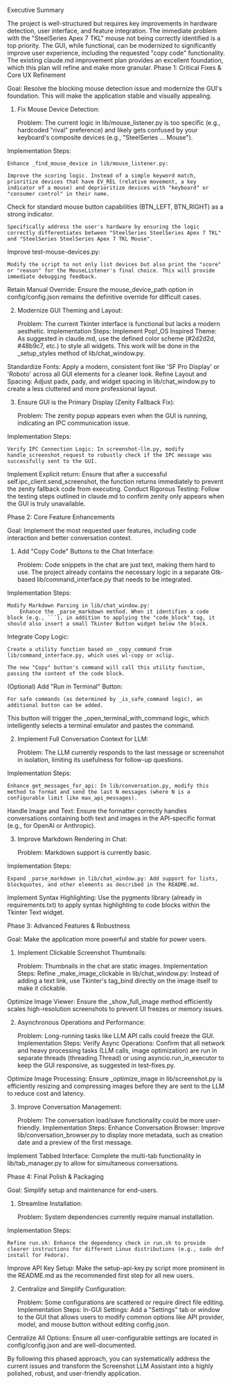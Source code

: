 Executive Summary

The project is well-structured but requires key improvements in hardware detection, user interface, and feature integration. The immediate problem with the "SteelSeries Apex 7 TKL" mouse not being correctly identified is a top priority. The GUI, while functional, can be modernized to significantly improve user experience, including the requested "copy code" functionality. The existing claude.md improvement plan provides an excellent foundation, which this plan will refine and make more granular.
Phase 1: Critical Fixes & Core UX Refinement

Goal: Resolve the blocking mouse detection issue and modernize the GUI's foundation. This will make the application stable and visually appealing.

1. Fix Mouse Device Detection:

    Problem: The current logic in lib/mouse_listener.py is too specific (e.g., hardcoded "rival" preference) and likely gets confused by your keyboard's composite devices (e.g., "SteelSeries ... Mouse"). 

Implementation Steps:

    Enhance _find_mouse_device in lib/mouse_listener.py: 

    Improve the scoring logic. Instead of a simple keyword match, prioritize devices that have EV_REL (relative movement, a key indicator of a mouse) and deprioritize devices with "keyboard" or "consumer control" in their name. 

Check for standard mouse button capabilities (BTN_LEFT, BTN_RIGHT) as a strong indicator.

    Specifically address the user's hardware by ensuring the logic correctly differentiates between "SteelSeries SteelSeries Apex 7 TKL" and "SteelSeries SteelSeries Apex 7 TKL Mouse".

Improve test-mouse-devices.py:

    Modify the script to not only list devices but also print the "score" or "reason" for the MouseListener's final choice. This will provide immediate debugging feedback.

Retain Manual Override: Ensure the mouse_device_path option in config/config.json remains the definitive override for difficult cases.

2. Modernize GUI Theming and Layout:

    Problem: The current Tkinter interface is functional but lacks a modern aesthetic.
    Implementation Steps:
        Implement Pop!_OS Inspired Theme: As suggested in claude.md, use the defined color scheme (#2d2d2d, #48b9c7, etc.) to style all widgets. This work will be done in the _setup_styles method of lib/chat_window.py. 

Standardize Fonts: Apply a modern, consistent font like 'SF Pro Display' or 'Roboto' across all GUI elements for a cleaner look.
Refine Layout and Spacing: Adjust padx, pady, and widget spacing in lib/chat_window.py to create a less cluttered and more professional layout.

3. Ensure GUI is the Primary Display (Zenity Fallback Fix):

    Problem: The zenity popup appears even when the GUI is running, indicating an IPC communication issue. 

Implementation Steps:

    Verify IPC Connection Logic: In screenshot-llm.py, modify handle_screenshot_request to robustly check if the IPC message was successfully sent to the GUI. 

Implement Explicit return: Ensure that after a successful self.ipc_client.send_screenshot, the function returns immediately to prevent the zenity fallback code from executing.
Conduct Rigorous Testing: Follow the testing steps outlined in claude.md to confirm zenity only appears when the GUI is truly unavailable.

Phase 2: Core Feature Enhancements

Goal: Implement the most requested user features, including code interaction and better conversation context.

1. Add "Copy Code" Buttons to the Chat Interface:

    Problem: Code snippets in the chat are just text, making them hard to use. The project already contains the necessary logic in a separate Gtk-based lib/command_interface.py that needs to be integrated. 

Implementation Steps:

    Modify Markdown Parsing in lib/chat_window.py:
        Enhance the _parse_markdown method. When it identifies a code block (e.g., ```), in addition to applying the "code_block" tag, it should also insert a small Tkinter Button widget below the block.

Integrate Copy Logic:

    Create a utility function based on _copy_command from lib/command_interface.py, which uses wl-copy or xclip. 

    The new "Copy" button's command will call this utility function, passing the content of the code block.

(Optional) Add "Run in Terminal" Button:

    For safe commands (as determined by _is_safe_command logic), an additional button can be added. 

This button will trigger the _open_terminal_with_command logic, which intelligently selects a terminal emulator and pastes the command.

2. Implement Full Conversation Context for LLM:

    Problem: The LLM currently responds to the last message or screenshot in isolation, limiting its usefulness for follow-up questions. 

Implementation Steps:

    Enhance get_messages_for_api: In lib/conversation.py, modify this method to format and send the last N messages (where N is a configurable limit like max_api_messages). 

Handle Image and Text: Ensure the formatter correctly handles conversations containing both text and images in the API-specific format (e.g., for OpenAI or Anthropic).

3. Improve Markdown Rendering in Chat:

    Problem: Markdown support is currently basic. 

Implementation Steps:

    Expand _parse_markdown in lib/chat_window.py: Add support for lists, blockquotes, and other elements as described in the README.md. 

Implement Syntax Highlighting: Use the pygments library (already in requirements.txt) to apply syntax highlighting to code blocks within the Tkinter Text widget.

Phase 3: Advanced Features & Robustness

Goal: Make the application more powerful and stable for power users.

1. Implement Clickable Screenshot Thumbnails:

    Problem: Thumbnails in the chat are static images.
    Implementation Steps:
        Refine _make_image_clickable in lib/chat_window.py: Instead of adding a text link, use Tkinter's tag_bind directly on the image itself to make it clickable. 

Optimize Image Viewer: Ensure the _show_full_image method efficiently scales high-resolution screenshots to prevent UI freezes or memory issues.

2. Asynchronous Operations and Performance:

    Problem: Long-running tasks like LLM API calls could freeze the GUI.
    Implementation Steps:
        Verify Async Operations: Confirm that all network and heavy processing tasks (LLM calls, image optimization) are run in separate threads (threading.Thread) or using asyncio.run_in_executor to keep the GUI responsive, as suggested in test-fixes.py. 

Optimize Image Processing: Ensure _optimize_image in lib/screenshot.py is efficiently resizing and compressing images before they are sent to the LLM to reduce cost and latency.

3. Improve Conversation Management:

    Problem: The conversation load/save functionality could be more user-friendly.
    Implementation Steps:
        Enhance Conversation Browser: Improve lib/conversation_browser.py to display more metadata, such as creation date and a preview of the first message. 

Implement Tabbed Interface: Complete the multi-tab functionality in lib/tab_manager.py to allow for simultaneous conversations.

Phase 4: Final Polish & Packaging

Goal: Simplify setup and maintenance for end-users.

1. Streamline Installation:

    Problem: System dependencies currently require manual installation. 

Implementation Steps:

    Refine run.sh: Enhance the dependency check in run.sh to provide clearer instructions for different Linux distributions (e.g., sudo dnf install for Fedora). 

Improve API Key Setup: Make the setup-api-key.py script more prominent in the README.md as the recommended first step for all new users.

2. Centralize and Simplify Configuration:

    Problem: Some configurations are scattered or require direct file editing.
    Implementation Steps:
        In-GUI Settings: Add a "Settings" tab or window to the GUI that allows users to modify common options like API provider, model, and mouse button without editing config.json. 

Centralize All Options: Ensure all user-configurable settings are located in config/config.json and are well-documented.

By following this phased approach, you can systematically address the current issues and transform the Screenshot LLM Assistant into a highly polished, robust, and user-friendly application.
